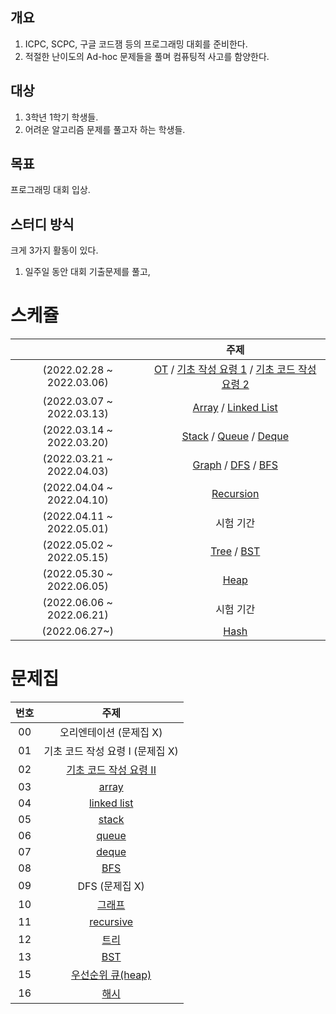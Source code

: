 ## 개요

1. ICPC, SCPC, 구글 코드잼 등의 프로그래밍 대회를 준비한다.
2. 적절한 난이도의 Ad-hoc 문제들을 풀며 컴퓨팅적 사고를 함양한다.

## 대상

1. 3학년 1학기 학생들.
2. 어려운 알고리즘 문제를 풀고자 하는 학생들.

## 목표

프로그래밍 대회 입상.

## 스터디 방식

크게 3가지 활동이 있다.
1. 일주일 동안 대회 기출문제를 풀고,

# 스케쥴


|  | 주제 |
| :--: | :--: |
| (2022.02.28 ~ 2022.03.06) | [OT](https://blog.encrypted.gg/921?category=773649) / [기초 작성 요령 1](https://blog.encrypted.gg/922?category=773649) / [기초 코드 작성 요령 2](https://blog.encrypted.gg/923?category=773649)  |
| (2022.03.07 ~ 2022.03.13) | [Array](https://blog.encrypted.gg/927?category=773649) / [Linked List](https://blog.encrypted.gg/932?category=773649) |
| (2022.03.14 ~ 2022.03.20) | [Stack](https://blog.encrypted.gg/933?category=773649) / [Queue](https://blog.encrypted.gg/934?category=773649) / [Deque](https://blog.encrypted.gg/935?category=773649) |
| (2022.03.21 ~ 2022.04.03) | [Graph](https://blog.encrypted.gg/1016?category=773649) / [DFS](https://blog.encrypted.gg/942?category=773649) / [BFS](https://blog.encrypted.gg/941?category=773649) |
| (2022.04.04 ~ 2022.04.10) | [Recursion](https://blog.encrypted.gg/943?category=773649) |
| (2022.04.11 ~ 2022.05.01) | 시험 기간 |
| (2022.05.02 ~ 2022.05.15) | [Tree](https://blog.encrypted.gg/1019?category=773649) / [BST](https://blog.encrypted.gg/1013?category=773649) |
| (2022.05.30 ~ 2022.06.05) | [Heap](https://blog.encrypted.gg/1015?category=773649) |
| (2022.06.06 ~ 2022.06.21) | 시험 기간 |
| (2022.06.27~) | [Hash](https://blog.encrypted.gg/1009?category=773649) |



# 문제집


| 번호 | 주제 |
| :--: | :--: |
| 00 | 오리엔테이션 (문제집 X) |
| 01 | 기초 코드 작성 요령 I (문제집 X) |
| 02 | [기초 코드 작성 요령 II](https://github.com/encrypted-def/basic-algo-lecture/blob/master/workbook/0x03.md) |
| 03 | [array](https://github.com/encrypted-def/basic-algo-lecture/blob/master/workbook/0x03.md) |
| 04 | [linked list](https://github.com/encrypted-def/basic-algo-lecture/blob/master/workbook/0x04.md) |
| 05 | [stack](https://github.com/encrypted-def/basic-algo-lecture/blob/master/workbook/0x05.md) |
| 06 | [queue](https://github.com/encrypted-def/basic-algo-lecture/blob/master/workbook/0x06.md) |
| 07 | [deque](https://github.com/encrypted-def/basic-algo-lecture/blob/master/workbook/0x07.md) |
| 08 | [BFS](https://github.com/encrypted-def/basic-algo-lecture/blob/master/workbook/0x09.md) |
| 09 | DFS (문제집 X) |
| 10 | [그래프](https://github.com/encrypted-def/basic-algo-lecture/blob/master/workbook/0x18.md) |
| 11 | [recursive](https://github.com/encrypted-def/basic-algo-lecture/blob/master/workbook/0x0B.md) |
| 12 | [트리](https://github.com/encrypted-def/basic-algo-lecture/blob/master/workbook/0x19.md) |
| 13 | [BST](https://github.com/encrypted-def/basic-algo-lecture/blob/master/workbook/0x16.md) |
| 15 | [우선순위 큐(heap)](https://github.com/encrypted-def/basic-algo-lecture/blob/master/workbook/0x17.md) |
| 16 | [해시](https://github.com/encrypted-def/basic-algo-lecture/blob/master/workbook/0x15.md) |
